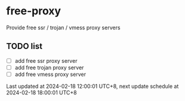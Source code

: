 
# free-proxy
Provide free ssr / trojan / vmess proxy servers


## TODO list
- [ ] add free ssr proxy server
- [ ] add free trojan proxy server
- [ ] add free vmess proxy server

Last updated at 2024-02-18 12:00:01 UTC+8, next update schedule at 2024-02-18 18:00:01 UTC+8

